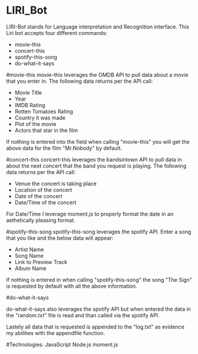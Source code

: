 # LIRI_Bot

LIRI-Bot stands for Language interpretation and Recognition interface. This Liri bot accepts four different commands:

- movie-this
- concert-this
- spotify-this-song
- do-what-it-says

#movie-this
movie-this leverages the OMDB API to pull data about a movie that you enter in. The following data returns per the API call:
- Movie Title
- Year
- IMDB Rating
- Rotten Tomatoes Rating
- Country it was made
- Plot of the movie
- Actors that star in the film

If nothing is entered into the field when calling "movie-this" you will get the above data for the film "Mr.Nobody" by default.


#concert-this
concert-this leverages the bandsintown API to pull data in about the next concert that the band you request is playing. The following data returns per the API call:
- Venue the concert is taking place
- Location of the concert
- Date of the concert
- Date/Time of the concert

For Date/Time I leverage moment.js to properly format the date in an aethetically pleasing format.


#spotify-this-song
spotify-this-song leverages the spotify API.  Enter a song that you like and the below data will appear:
- Artist Name
- Song Name
- Link to Preview Track
- Album Name

If nothing is entered in when calling  "spotify-this-song" the song "The Sign" is requested by default with all the above information.

#do-what-it-says

do-what-it-says also leverages the spotify API but when entered the data in the "random.txt" file is read and than called via the spotify API.



Lastely all data that is requested is appended to the "log.txt" as evidence my abilities with the appendfile function.


#Technologies:
JavaScript
Node.js
moment.js